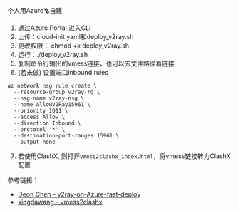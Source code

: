 个人用Azure🪜自建

1. 通过Azure Portal 进入CLI
2. 上传：cloud-init.yaml和deploy_v2ray.sh
3. 更改权限： chmod +x deploy_v2ray.sh
4. 运行：./deploy_v2ray.sh
5. 复制命令行输出的vmess链接，也可以去文件路径看链接
6. (若未做) 设置端口inbound rules
  ```
  az network nsg rule create \
    --resource-group v2ray-rg \
    --nsg-name v2ray-nsg \
    --name AllowV2Ray15961 \
    --priority 1011 \
    --access Allow \
    --direction Inbound \
    --protocol '*' \
    --destination-port-ranges 15961 \
    --output none
  ```
7. 若使用ClashX, 则打开`vmess2clashx_index.html`，将vmess链接转为ClashX配置

参考链接：
- [Deon Chen - v2ray-on-Azure-fast-deploy](https://github.com/2012952877/v2ray-on-Azure-fast-deploy)
- [xingdawang - vmess2clashx](https://github.com/xingdawang/vmess2clashx)
